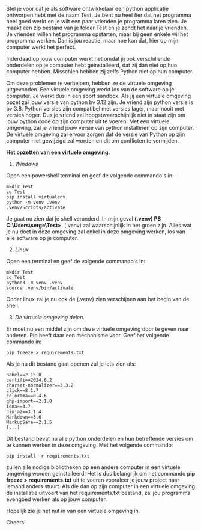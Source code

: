Stel je voor dat je als software ontwikkelaar een python applicatie ontworpen hebt met de naam Test. Je bent nu heel fier dat het programma heel goed werkt en je wilt een paar vrienden je programma laten zien. Je maakt een zip bestand van je folder Test en je zendt het naar je vrienden. Je vrienden willen het programma opstarten, maar bij geen enkele wil het programma werken. Dan is jou reactie, maar hoe kan dat, hier op mijn computer werkt het perfect.

Inderdaad op jouw computer werkt het omdat jij ook verschillende onderdelen op je computer hebt geinstalleerd, dat zij dan niet op hun computer hebben. Misschien hebben zij zelfs Python niet op hun computer.

Om deze problemen te verhelpen, hebben ze de virtuele omgeving uitgevonden. Een virtuele omgeving werkt los van de software op je computer. Je werkt dus in een soort sandbox. Als jij een virtuele omgeving opzet zal jouw versie van python bv 3.12 zijn. Je vriend zijn python versie  is bv 3.8. Python versies zijn compatibel met versies lager, maar nooit met versies hoger. Dus je vriend zal hoogstwaarschijnlijk niet in staat zijn om jouw python code op zijn computer uit te voeren. Met een virtuele omgeving, zal je vriend jouw versie van python installeren op zijn computer. De virtuele omgeving zal ervoor zorgen dat de versie van Python op zijn computer niet gewijzigd zal worden en dit om conflicten te vermijden.

**Het opzetten van een virtuele omgeving.**

1. _Windows_

Open een powershell terminal en geef de volgende commando's in:

```
mkdir Test
cd Test
pip install virtualenv
python -m venv .venv
.venv/Scripts/activate
```

Je gaat nu zien dat je shell veranderd. In mijn geval **(.venv) PS C:\Users\serge\Test>**. (.venv) zal waarschijnlijk in het groen zijn. Alles wat je nu doet in deze omgeving zal enkel in deze omgeving werken, los van alle software op je computer.

2. _Linux_

Open een terminal en geef de volgende commando's in:

```
mkdir Test
cd Test
python3 -m venv .venv
source .venv/bin/activate
```

Onder linux zal je nu ook de (.venv) zien verschijnen aan het begin van de shell.

3. _De virtuele omgeving delen._

Er moet nu een middel zijn om deze virtuele omgeving door te geven naar anderen. Pip heeft daar een mechanisme voor. Geef het volgende commando in:

```
pip freeze > requirements.txt
```

Als je nu dit bestand gaat openen zul je iets zien als:

```
Babel==2.15.0
certifi==2024.6.2
charset-normalizer==3.3.2
click==8.1.7
colorama==0.4.6
ghp-import==2.1.0
idna==3.7
Jinja2==3.1.4
Markdown==3.6
MarkupSafe==2.1.5
[...]
```

Dit bestand bevat nu alle python onderdelen en hun betreffende versies om te kunnen werken in deze omgeving. Met het volgende commando:

```
pip install -r requirements.txt
```

zullen alle nodige bibliotheken op een andere computer in een virtuele omgeving worden geinstalleerd. Het is dus belangrijk om het commando **pip freeze > requirements.txt** uit te voeren vooraleer je jouw project naar iemand anders stuurt. Als die dan op zijn computer in een virtuele omgeving de installatie uitvoert van het requirements.txt bestand, zal jou programma evengoed werken als op jouw computer.

Hopelijk zie je het nut in van een virtuele omgeving in.


Cheers!
